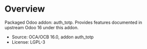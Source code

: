 # Overview

Packaged Odoo addon: auth_totp. Provides features documented in upstream Odoo 16 under this addon.

- Source: OCA/OCB 16.0, addon auth_totp
- License: LGPL-3
